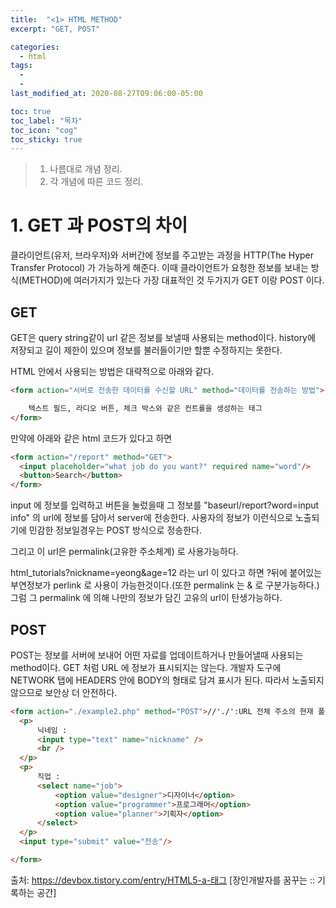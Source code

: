 ```yaml
---
title:  "<1> HTML METHOD"
excerpt: "GET, POST"

categories:
  - html
tags:
  - 
  - 
last_modified_at: 2020-08-27T09:06:00-05:00

toc: true
toc_label: "목차"
toc_icon: "cog"
toc_sticky: true
---
```


> 1. 나름대로 개념 정리.  
> 2. 각 개념에 따른 코드 정리.  


# 1. GET 과 POST의 차이
클라이언트(유저, 브라우저)와 서버간에 정보를 주고받는 과정을 HTTP(The Hyper Transfer Protocol) 가 가능하게 해준다. 이때 클라이언트가 요청한 정보를 보내는 방식(METHOD)에 여러가지가 있는다 가장 대표적인 것 두가지가 GET 이랑 POST 이다.

## GET 
GET은 query string같이 url 같은 정보를 보낼때 사용되는 method이다. history에 저장되고 길이 제한이 있으며 정보를 불러들이기만 할뿐 수정하지는 못한다.

HTML 안에서 사용되는 방법은 대략적으로 아래와 같다. 

```html
<form action="서버로 전송한 데이터를 수신할 URL" method="데이터를 전송하는 방법">

    텍스트 필드, 라디오 버튼, 체크 박스와 같은 컨트롤을 생성하는 태그
</form>
```

만약에 아래와 같은 html 코드가 있다고 하면

```html
<form action="/report" method="GET">
  <input placeholder="what job do you want?" required name="word"/> 
  <button>Search</button> 
</form>
```

input 에 정보를 입력하고 버튼을 눌렀을때 그 정보를 "baseurl/report?word=input info" 의 url에 정보를 담아서 server에 전송한다. 사용자의 정보가 이런식으로 노출되기에 민감한 정보일경우는 POST 방식으로 정송한다.

그리고 이 url은 permalink(고유한 주소체계) 로 사용가능하다. 

html_tutorials?nickname=yeong&age=12 라는 url 이 있다고 하면 ?뒤에 붙어있는 부연정보가 perlink 로 사용이 가능한것이다.(또한 permalink 는 & 로 구분가능하다.) 그럼 그 permalink 에 의해 나만의 정보가 담긴 고유의 url이 탄생가능하다.


## POST
POST는 정보를 서버에 보내어 어떤 자료를 업데이트하거나 만들어낼때 사용되는 method이다. GET 처럼 URL 에 정보가 표시되지는 않는다. 개발자 도구에 NETWORK 탭에 HEADERS 안에 BODY의 형태로 담겨 표시가 된다. 따라서 노출되지 않으므로 보안상 더 안전하다.

```html
<form action="./example2.php" method="POST">//'./':URL 전체 주소의 현재 폴더까지(상대경로)/example2.php
  <p>
      닉네임 :
      <input type="text" name="nickname" />
      <br />
  </p>
  <p>
      직업 :
      <select name="job">
          <option value="designer">디자이너</option>
          <option value="programmer">프로그래머</option>
          <option value="planner">기획자</option>
      </select>
  </p>
  <input type="submit" value="전송"/>

</form>
```

출처: https://devbox.tistory.com/entry/HTML5-a-태그 [장인개발자를 꿈꾸는 :: 기록하는 공간]




